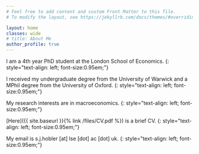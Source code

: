 ```yaml
---
# Feel free to add content and custom Front Matter to this file.
# To modify the layout, see https://jekyllrb.com/docs/themes/#overriding-theme-defaults

layout: home
classes: wide
# title: About Me
author_profile: true
---
```



I am a 4th year PhD student at the London School of Economics.
{: style="text-align: left; font-size:0.95em;"}

I received my undergraduate degree from the University of Warwick and a MPhil degree from the University of Oxford. 
{: style="text-align: left; font-size:0.95em;"}


My research interests are in macroeconomics.
{: style="text-align: left; font-size:0.95em;"}

[Here]({{ site.baseurl }}{% link /files/CV.pdf %}) is a brief CV. 
{: style="text-align: left; font-size:0.95em;"}

My email is s.j.hobler [at] lse [dot] ac [dot] uk. 
{: style="text-align: left; font-size:0.95em;"}
